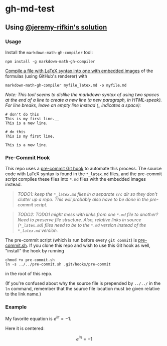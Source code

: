 # gh-md-test

## Using [@jeremy-rifkin's solution](https://github.com/jeremy-rifkin/markdown-math-gh-compiler)

### Usage

Install the `markdown-math-gh-compiler` tool:
```
npm install -g markdown-math-gh-compiler
```

[Compile a file with LaTeX syntax into one with embedded images](https://gist.github.com/a-rodin/fef3f543412d6e1ec5b6cf55bf197d7b) of the formulas (using GitHub's renderer) with
```
markdown-math-gh-compiler myfile_latex.md -o myfile.md
```

_Note: This tool seems to dislike the markdown syntax of using two spaces at the end of a line to create a new line (a new paragraph, in HTML-speak). For line breaks, leave an empty line instead (\_ indicates a space):_
```
# don't do this
This is my first line.__
This is a new line.

# do this
This is my first line.

This is a new line.
```

### Pre-Commit Hook
This repo uses a [pre-commit Git hook](https://githooks.com/) to automate this process. The source code with LaTeX syntax is found in the `*_latex.md` files, and the pre-commit script compiles these files into `*.md` files with the embedded images instead.

> _TODO1: keep the `*_latex.md` files in a separate `src` dir so they don't clutter up a repo. This will probably also have to be done in the pre-commit script._  

> _TODO2: TODO1 might mess with links from one `*.md` file to another? Need to preserve file structure. Also, relative links in source (`*_latex.md`) files need to be to the `*.md` version instead of the `*_latex.md` version._

The pre-commit script (which is run before every `git commit`) is [pre-commit.sh](pre-commit.sh). If you clone this repo and wish to use this Git hook as well, "install" the hook by running
```
chmod +x pre-commit.sh
ln -s ../../pre-commit.sh .git/hooks/pre-commit
```
in the root of this repo.   

(If you're confused about why the source file is prepended by `../../` in the `ln` command, remember that the source file location must be given relative to the link name.)

### Example

My favorite equation is $e^{i\pi} = -1$.

Here it is centered:

$$e^{i\pi} = -1$$